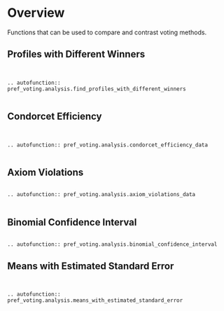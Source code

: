 Overview
==========

Functions that can be used to compare and contrast voting methods. 


## Profiles with Different Winners


```{eval-rst}


.. autofunction:: pref_voting.analysis.find_profiles_with_different_winners


```

## Condorcet Efficiency  


```{eval-rst}


.. autofunction:: pref_voting.analysis.condorcet_efficiency_data


```

## Axiom Violations  

```{eval-rst}

.. autofunction:: pref_voting.analysis.axiom_violations_data


```

## Binomial Confidence Interval

```{eval-rst}

.. autofunction:: pref_voting.analysis.binomial_confidence_interval

```

## Means with Estimated Standard Error  


```{eval-rst}


.. autofunction:: pref_voting.analysis.means_with_estimated_standard_error


```


